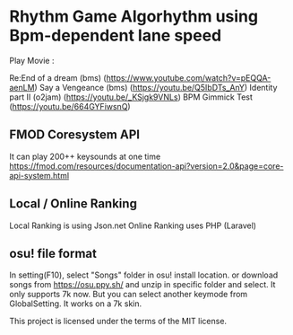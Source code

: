 ﻿# Rhythm Game Algorhythm using Bpm-dependent lane speed
 
Play Movie :

Re:End of a dream (bms)
(https://www.youtube.com/watch?v=pEQQA-aenLM)
Say a Vengeance (bms)
(https://youtu.be/Q5IbDTs_AnY)
Identity part II (o2jam)
(https://youtu.be/_KSjgk9VNLs)
BPM Gimmick Test
(https://youtu.be/664GYFiwsnQ)


## FMOD Coresystem API

It can play 200++ keysounds at one time
https://fmod.com/resources/documentation-api?version=2.0&page=core-api-system.html

## Local / Online Ranking

Local Ranking is using Json.net
Online Ranking uses PHP (Laravel)

## osu! file format

In setting(F10), select "Songs" folder in osu! install location.
or download songs from https://osu.ppy.sh/ and unzip in specific folder and select.
It only supports 7k now. 
But you can select another keymode from GlobalSetting.
It works on a 7k skin.

This project is licensed under the terms of the MIT license.


